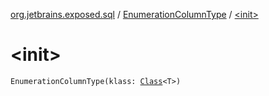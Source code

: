 [org.jetbrains.exposed.sql](../index.md) / [EnumerationColumnType](index.md) / [&lt;init&gt;](.)

# &lt;init&gt;

`EnumerationColumnType(klass: `[`Class`](http://docs.oracle.com/javase/6/docs/api/java/lang/Class.html)`<T>)`